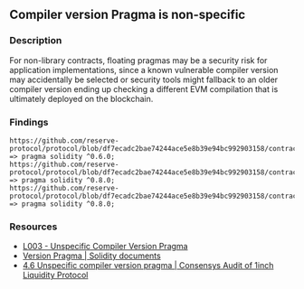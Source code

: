 ## Compiler version Pragma is non-specific

### Description

For non-library contracts, floating pragmas may be a security risk for application implementations, since a known vulnerable compiler version may accidentally be selected or security tools might fallback to an older compiler version ending up checking a different EVM compilation that is ultimately deployed on the blockchain.

### Findings

```
https://github.com/reserve-protocol/protocol/blob/df7ecadc2bae74244ace5e8b39e94bc992903158/contracts/plugins/aave/ERC20.sol#L3 => pragma solidity ^0.6.0;
https://github.com/reserve-protocol/protocol/blob/df7ecadc2bae74244ace5e8b39e94bc992903158/contracts/plugins/mocks/ChainlinkMock.sol#L2 => pragma solidity ^0.8.0;
https://github.com/reserve-protocol/protocol/blob/df7ecadc2bae74244ace5e8b39e94bc992903158/contracts/plugins/mocks/InvalidChainlinkMock.sol#L2 => pragma solidity ^0.8.0;
```

### Resources

- [L003 - Unspecific Compiler Version Pragma](https://github.com/byterocket/c4-common-issues/blob/main/2-Low-Risk.md#l003---unspecific-compiler-version-pragma)
- [Version Pragma | Solidity documents](https://docs.soliditylang.org/en/latest/layout-of-source-files.html#version-pragma)
- [4.6 Unspecific compiler version pragma | Consensys Audit of 1inch Liquidity Protocol](https://consensys.net/diligence/audits/2020/12/1inch-liquidity-protocol/#unspecific-compiler-version-pragma)